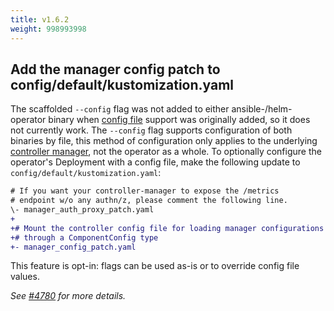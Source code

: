 ```yaml
---
title: v1.6.2
weight: 998993998
---
```


## Add the manager config patch to config/default/kustomization.yaml

The scaffolded `--config` flag was not added to either ansible-/helm-operator binary when [config file](https://master.book.kubebuilder.io/component-config-tutorial/tutorial.html) support was originally added, so it does not currently work. The `--config` flag supports configuration of both binaries by file, this method of configuration only applies to the underlying [controller manager](https://pkg.go.dev/sigs.k8s.io/controller-runtime/pkg/manager#Manager), not the operator as a whole. To optionally configure the operator's Deployment with a config file, make the following update to `config/default/kustomization.yaml`:
```diff 
# If you want your controller-manager to expose the /metrics 
# endpoint w/o any authn/z, please comment the following line. 
\- manager_auth_proxy_patch.yaml 
+
+# Mount the controller config file for loading manager configurations 
+# through a ComponentConfig type 
+- manager_config_patch.yaml
```
This feature is opt-in: flags can be used as-is or to override config file values.

_See [#4780](https://github.com/operator-framework/operator-sdk/pull/4780) for more details._
